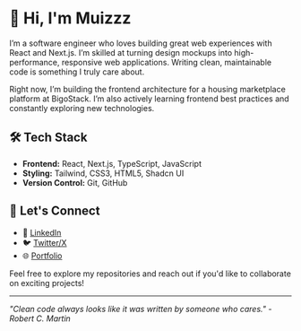 # 👋 Hi, I'm Muizzz

I’m a software engineer who loves building great web experiences with React and Next.js. I’m skilled at turning design mockups into high-performance, responsive web applications. Writing clean, maintainable code is something I truly care about.

Right now, I’m building the frontend architecture for a housing marketplace platform at BigoStack. I’m also actively learning frontend best practices and constantly exploring new technologies.

## 🛠️ Tech Stack
- **Frontend:** React, Next.js, TypeScript, JavaScript
- **Styling:** Tailwind, CSS3, HTML5, Shadcn UI
- **Version Control:** Git, GitHub

## 🤝 Let's Connect
- 🔗 [LinkedIn](https://www.linkedin.com/in/devdesiignn/)
- 🐦 [Twitter/X](https://x.com/devdesiignn/)
- 🌐 [Portfolio](https://devdesiignn.me/)


Feel free to explore my repositories and reach out if you'd like to collaborate on exciting projects!

---
*"Clean code always looks like it was written by someone who cares." - Robert C. Martin*

